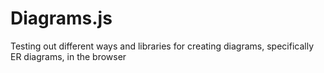 # Diagrams.js
Testing out different ways and libraries for creating diagrams, specifically ER diagrams, in the browser
